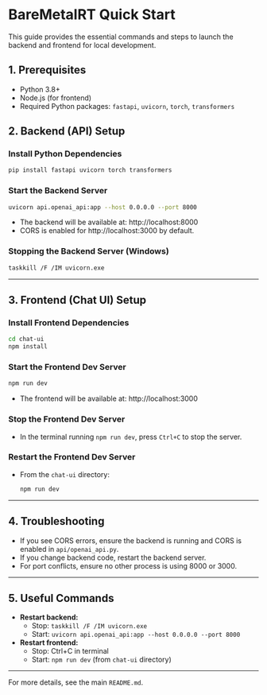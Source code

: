# BareMetalRT Quick Start

This guide provides the essential commands and steps to launch the backend and frontend for local development.

## 1. Prerequisites
- Python 3.8+
- Node.js (for frontend)
- Required Python packages: `fastapi`, `uvicorn`, `torch`, `transformers`

## 2. Backend (API) Setup

### Install Python Dependencies
```sh
pip install fastapi uvicorn torch transformers
```

### Start the Backend Server
```sh
uvicorn api.openai_api:app --host 0.0.0.0 --port 8000
```

- The backend will be available at: http://localhost:8000
- CORS is enabled for http://localhost:3000 by default.

### Stopping the Backend Server (Windows)
```sh
taskkill /F /IM uvicorn.exe
```

---

## 3. Frontend (Chat UI) Setup

### Install Frontend Dependencies
```sh
cd chat-ui
npm install
```

### Start the Frontend Dev Server
```sh
npm run dev
```

- The frontend will be available at: http://localhost:3000

### Stop the Frontend Dev Server
- In the terminal running `npm run dev`, press `Ctrl+C` to stop the server.

### Restart the Frontend Dev Server
- From the `chat-ui` directory:
  ```sh
  npm run dev
  ```

---

## 4. Troubleshooting
- If you see CORS errors, ensure the backend is running and CORS is enabled in `api/openai_api.py`.
- If you change backend code, restart the backend server.
- For port conflicts, ensure no other process is using 8000 or 3000.

---

## 5. Useful Commands
- **Restart backend:**
  - Stop: `taskkill /F /IM uvicorn.exe`
  - Start: `uvicorn api.openai_api:app --host 0.0.0.0 --port 8000`
- **Restart frontend:**
  - Stop: Ctrl+C in terminal
  - Start: `npm run dev` (from `chat-ui` directory)

---

For more details, see the main `README.md`.
